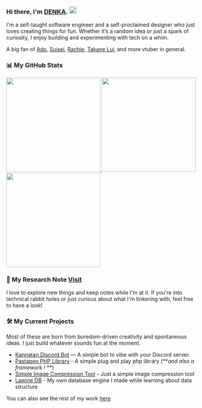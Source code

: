 ### Hi there, I'm [DENKA](http://denka315.github.io). <img src="https://media.giphy.com/media/hvRJCLFzcasrR4ia7z/giphy.gif" width="20px">

I'm a self-taught software engineer and a self-proclaimed designer who just loves creating things for fun. Whether it’s
a random idea or just a spark of curiosity, I enjoy building and experimenting with tech on a whim.

A big fan
of [Ado](https://www.youtube.com/@Ado1024), [Suisei](https://www.youtube.com/@HoshimachiSuisei), [Rachie](https://www.youtube.com/@rachie), [Takane Lui](https://www.youtube.com/@TakaneLui),
and more vtuber in general.

### 📊 My GitHub Stats

<a href="#">
    <img width="250px" height="auto" src="https://nirzak-streak-stats.vercel.app/?user=denka315xp&theme=dark" alt=""/>
</a>
<a href="#">
    <img width="250px" height="auto" src="https://github-readme-stats-eight-theta.vercel.app/api?username=denka315xp&show_icons=true&include_all_commits=true&count_private=true&theme=dark"  alt=""/>
</a>
<a href="#">
  <img width="250px" height="auto" src="https://github-readme-stats-eight-theta.vercel.app/api/top-langs/?username=denka315xp&theme=dark&layout=compact&langs_count=4" alt=""/>
</a>

### 📓 My Research Note [Visit](https://github.com/denka-note)

I love to explore new things and keep notes while I'm at it. If you're into technical rabbit holes or just curious about
what I'm tinkering with, feel free to have a look!

### 🛠️ My Current Projects

Most of these are born from boredom-driven creativity and spontaneous ideas. I just build whatever sounds fun at the
moment.

- [Kannatan Discord Bot](https://github.com/denka315xp/kannatan-bot)  — A simple bot to vibe with your Discord server.
- [Pastapen PHP Library](https://github.com/pastapen) - A simple plug and play php library (**_and also a framework !_
  **)
- [Simple Image Compression Tool](https://github.com/denka315xp/simple-image-compressor) - Just a simple image
  compression tool
- [Lawine DB](https://github.com/denka315xp/lawine-db) - My own database engine I made while learning about data
  structure

You can also see the rest of my work [here](https://github.com/denka315xp?tab=repositories)
